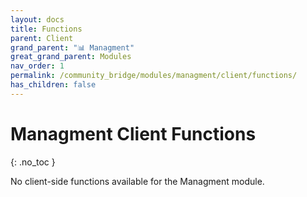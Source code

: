 ```yaml
---
layout: docs
title: Functions
parent: Client
grand_parent: "📊 Managment"
great_grand_parent: Modules
nav_order: 1
permalink: /community_bridge/modules/managment/client/functions/
has_children: false
---
```


# Managment Client Functions
{: .no_toc }

No client-side functions available for the Managment module.
